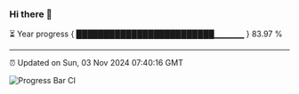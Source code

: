 ### Hi there 👋

⏳ Year progress { █████████████████████████▁▁▁▁▁ } 83.97 %

---

⏰ Updated on Sun, 03 Nov 2024 07:40:16 GMT

![Progress Bar CI](https://github.com/IshwaranRudhara/GIT-ACTION/workflows/Progress%20Bar%20CI/badge.svg)
